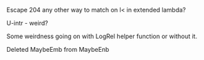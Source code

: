 Escape 204 any other way to match on l< in extended lambda?

U-intr - weird?

Some weirdness going on with LogRel helper function or without it.

Deleted MaybeEmb from MaybeEnb
